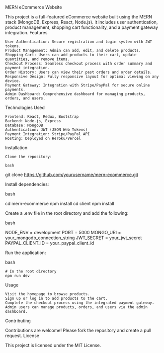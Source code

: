 MERN eCommerce Website

This project is a full-featured eCommerce website built using the MERN stack (MongoDB, Express, React, Node.js). It includes user authentication, product management, shopping cart functionality, and a payment gateway integration.
Features

    User Authentication: Secure registration and login system with JWT tokens.
    Product Management: Admin can add, edit, and delete products.
    Shopping Cart: Users can add products to their cart, update quantities, and remove items.
    Checkout Process: Seamless checkout process with order summary and payment integration.
    Order History: Users can view their past orders and order details.
    Responsive Design: Fully responsive layout for optimal viewing on any device.
    Payment Gateway: Integration with Stripe/PayPal for secure online payments.
    Admin Dashboard: Comprehensive dashboard for managing products, orders, and users.

Technologies Used

    Frontend: React, Redux, Bootstrap
    Backend: Node.js, Express
    Database: MongoDB
    Authentication: JWT (JSON Web Tokens)
    Payment Integration: Stripe/PayPal API
    Hosting: Deployed on Heroku/Vercel

Installation

    Clone the repository:

    bash

git clone https://github.com/yourusername/mern-ecommerce.git

Install dependencies:

bash

cd mern-ecommerce
npm install
cd client
npm install

Create a .env file in the root directory and add the following:

bash

NODE_ENV = development
PORT = 5000
MONGO_URI = your_mongodb_connection_string
JWT_SECRET = your_jwt_secret
PAYPAL_CLIENT_ID = your_paypal_client_id

Run the application:

bash

    # In the root directory
    npm run dev

Usage

    Visit the homepage to browse products.
    Sign up or log in to add products to the cart.
    Complete the checkout process using the integrated payment gateway.
    Admin users can manage products, orders, and users via the admin dashboard.

Contributing

Contributions are welcome! Please fork the repository and create a pull request.
License

This project is licensed under the MIT License.